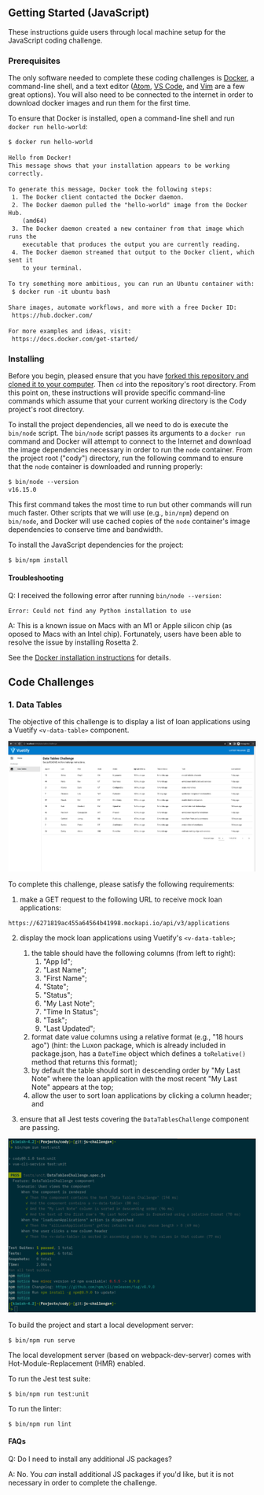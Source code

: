 ## Getting Started (JavaScript)

These instructions guide users through local machine setup for the JavaScript
coding challenge.

### Prerequisites

The only software needed to complete these coding challenges is
[Docker](https://docs.docker.com/get-docker/), a command-line shell, and a text
editor ([Atom](https://atom.io/), [VS Code](https://code.visualstudio.com/),
and [Vim](https://www.vim.org/) are a few great options). You will also need to
be connected to the internet in order to download docker images and run them for
the first time.

To ensure that Docker is installed, open a command-line shell and run `docker
run hello-world`:

```console
$ docker run hello-world

Hello from Docker!
This message shows that your installation appears to be working correctly.

To generate this message, Docker took the following steps:
 1. The Docker client contacted the Docker daemon.
 2. The Docker daemon pulled the "hello-world" image from the Docker Hub.
    (amd64)
 3. The Docker daemon created a new container from that image which runs the
    executable that produces the output you are currently reading.
 4. The Docker daemon streamed that output to the Docker client, which sent it
    to your terminal.

To try something more ambitious, you can run an Ubuntu container with:
 $ docker run -it ubuntu bash

Share images, automate workflows, and more with a free Docker ID:
 https://hub.docker.com/

For more examples and ideas, visit:
 https://docs.docker.com/get-started/

```

### Installing

Before you begin, pleased ensure that you have [forked this repository and
cloned it to your computer](https://docs.github.com/en/get-started/quickstart/fork-a-repo).
Then `cd` into the repository's root directory. From this point on, these
instructions will provide specific command-line commands which assume that your
current working directory is the Cody project's root directory.

To install the project dependencies, all we need to do is execute the `bin/node`
script. The `bin/node` script passes its arguments to a `docker run` command and
Docker will attempt to connect to the Internet and download the image
dependencies necessary in order to run the `node` container. From the project
root ("cody") directory, run the following command to ensure that the `node`
container is downloaded and running properly:

```console
$ bin/node --version
v16.15.0

```

This first command takes the most time to run but other commands will run much
faster. Other scripts that we will use (e.g., `bin/npm`) depend on `bin/node`,
and Docker will use cached copies of the `node` container's image dependencies
to conserve time and bandwidth.

To install the JavaScript dependencies for the project:

```console
$ bin/npm install
```

#### Troubleshooting

Q: I received the following error after running `bin/node --version`:

```
Error: Could not find any Python installation to use
```

A: This is a known issue on Macs with an M1 or Apple silicon chip (as oposed to
Macs with an Intel chip). Fortunately, users have been able to resolve the issue
by installing Rosetta 2.

See the [Docker installation
instructions](https://docs.docker.com/desktop/mac/install/#mac-with-apple-silicon)
for details.

## Code Challenges

### 1. Data Tables

The objective of this challenge is to display a list of loan applications using
a Vuetify `<v-data-table>` component.

![Screenshot of working data table](src/assets/readme_working_data_table.png)

To complete this challenge, please satisfy the following requirements:

1. make a GET request to the following URL to receive mock loan applications:

```
https://6271819ac455a64564b41998.mockapi.io/api/v3/applications
```

2. display the mock loan applications using Vuetify's `<v-data-table>`;

   1. the table should have the following columns (from left to right):
      1. "App Id";
      2. "Last Name";
      3. "First Name";
      4. "State";
      5. "Status";
      6. "My Last Note";
      7. "Time In Status";
      8. "Task";
      9. "Last Updated";
   2. format date value columns using a relative format (e.g., "18 hours ago")
      (hint: the Luxon package, which is already included in package.json, has a
      `DateTime` object which defines a `toRelative()` method that returns this
      format);
   3. by default the table should sort in descending order by "My Last Note"
      where the loan application with the most recent "My Last Note" appears at
      the top;
   4. allow the user to sort loan applications by clicking a column header; and

3. ensure that all Jest tests covering the `DataTablesChallenge` component are
   passing.

![Screenshot of unit tests passing](src/assets/readme_unit_tests_passing.png)

To build the project and start a local development server:

```console
$ bin/npm run serve
```

The local development server (based on webpack-dev-server) comes with
Hot-Module-Replacement (HMR) enabled.

To run the Jest test suite:

```console
$ bin/npm run test:unit
```

To run the linter:

```console
$ bin/npm run lint
```

#### FAQs

Q: Do I need to install any additional JS packages?

A: No. You _can_ install additional JS packages if you'd like, but it is not
necessary in order to complete the challenge.

